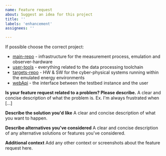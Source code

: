 ```yaml
---
name: Feature request
about: Suggest an idea for this project
title: ''
labels: 'enhancement'
assignees: ''

---
```


If possible choose the correct project:

- [main-repo](https://github.com/nes-lab/shepherd/issues) - infrastructure for the measurement process, emulation and observer-hardware
- [user-tools](https://github.com/nes-lab/shepherd-tools/issues) - everything related to the data processing toolchain
- [targets-repo](https://github.com/nes-lab/shepherd-targets/issues) - HW & SW for the cyber-physical systems running within the emulated energy environments
- [webApi](https://github.com/nes-lab/shepherd-webapi/issues) - the interface between the testbed instance and the user

**Is your feature request related to a problem? Please describe.**
A clear and concise description of what the problem is. Ex. I'm always frustrated when [...]

**Describe the solution you'd like**
A clear and concise description of what you want to happen.

**Describe alternatives you've considered**
A clear and concise description of any alternative solutions or features you've considered.

**Additional context**
Add any other context or screenshots about the feature request here.
